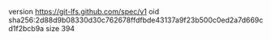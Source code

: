 version https://git-lfs.github.com/spec/v1
oid sha256:2d88d9b08330d30c762678ffdfbde43137a9f23b500c0ed2a7d669cd1f2bcb9a
size 394
